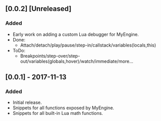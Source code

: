 
## [0.0.2] [Unreleased]
### Added
- Early work on adding a custom Lua debugger for MyEngine.
- Done:
	- Attach/detach/play/pause/step-in/callstack/variables(locals,this)
- ToDo:
	- Breakpoints/step-over/step-out/variables(globals,hover)/watch/immediate/more...

## [0.0.1] - 2017-11-13
### Added
- Initial release.
- Snippets for all functions exposed by MyEngine.
- Snippets for all built-in Lua math functions.
